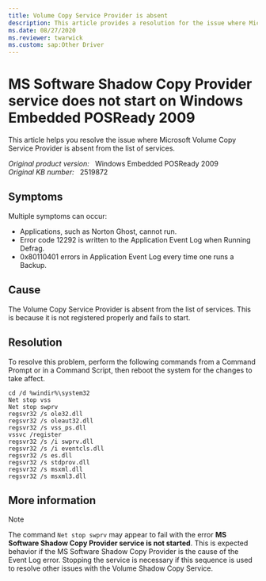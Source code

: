 ```yaml
---
title: Volume Copy Service Provider is absent
description: This article provides a resolution for the issue where Microsoft Volume Copy Service Provider is absent from the list of services.
ms.date: 08/27/2020
ms.reviewer: twarwick
ms.custom: sap:Other Driver
---
```

# MS Software Shadow Copy Provider service does not start on Windows Embedded POSReady 2009

This article helps you resolve the issue where Microsoft Volume Copy Service Provider is absent from the list of services.

_Original product version:_ &nbsp; Windows Embedded POSReady 2009  
_Original KB number:_ &nbsp; 2519872

## Symptoms

Multiple symptoms can occur:

- Applications, such as Norton Ghost, cannot run.
- Error code 12292 is written to the Application Event Log when Running Defrag.
- 0x80110401 errors in Application Event Log every time one runs a Backup.

## Cause

The Volume Copy Service Provider is absent from the list of services. This is because it is not registered properly and fails to start.

## Resolution

To resolve this problem, perform the following commands from a Command Prompt or in a Command Script, then reboot the system for the changes to take affect.

```console
cd /d %windir%\system32
Net stop vss
Net stop swprv
regsvr32 /s ole32.dll
regsvr32 /s oleaut32.dll
regsvr32 /s vss_ps.dll
vssvc /register
regsvr32 /s /i swprv.dll
regsvr32 /s /i eventcls.dll
regsvr32 /s es.dll
regsvr32 /s stdprov.dll
regsvr32 /s msxml.dll
regsvr32 /s msxml3.dll
```

## More information

> [!NOTE]
> The command `Net stop swprv` may appear to fail with the error **MS Software Shadow Copy Provider service is not started**. This is expected behavior if the MS Software Shadow Copy Provider is the cause of the Event Log error. Stopping the service is necessary if this sequence is used to resolve other issues with the Volume Shadow Copy Service.

